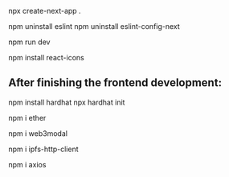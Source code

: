 npx create-next-app .

npm uninstall eslint
npm uninstall eslint-config-next

npm run dev

npm install react-icons

## After finishing the frontend development:

npm install hardhat
npx hardhat init

npm i ether

npm i web3modal

npm i ipfs-http-client

npm i axios